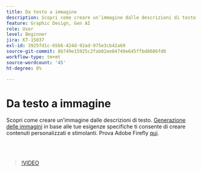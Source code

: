 ```yaml
---
title: Da testo a immagine
description: Scopri come creare un’immagine dalle descrizioni di testo
feature: Graphic Design, Gen AI
role: User
level: Beginner
jira: KT-15037
exl-id: 3925fd1c-65b6-424d-92ad-975e3cb42a69
source-git-commit: 8b749e15925c2fab02ee84749e645ffbd8686fd0
workflow-type: tm+mt
source-wordcount: '45'
ht-degree: 8%

---
```


# Da testo a immagine

Scopri come creare un’immagine dalle descrizioni di testo. [Generazione delle immagini](https://www.adobe.com/products/firefly/features/text-to-image.html) in base alle tue esigenze specifiche ti consente di creare contenuti personalizzati e stimolanti. Prova Adobe Firefly [qui](https://firefly.adobe.com/).

<br> 

>[!VIDEO](https://video.tv.adobe.com/v/3427608?quality=12&learn=on&hidetitle=true)

